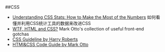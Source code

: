 ##CSS

+ [Understanding CSS Stats: How to Make the Most of the Numbers](http://webdesign.tutsplus.com/tutorials/understanding-css-stats-how-to-make-the-most-of-the-numbers--cms-22756) 如何看懂并利用CSS统计工具的数据来改进CSS
+ [WTF, HTML and CSS?](http://wtfhtmlcss.com/) Mark Otto's collection of useful front-end gotchas
+ [CSS Guideline by Harry Roberts](http://cssguidelin.es/)
+ [HTMl&CSS Code Guide by Mark Otto](http://codeguide.co)

